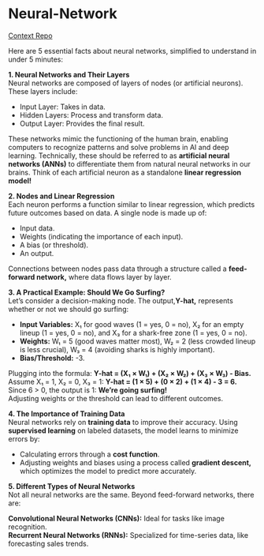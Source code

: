 # Neural-Network

[Context Repo](./Context_Repo.md)

Here are 5 essential facts about neural networks, simplified to understand in under 5 minutes:    

**1. Neural Networks and Their Layers**      
Neural networks are composed of layers of nodes (or artificial neurons). These layers include:     
* Input Layer: Takes in data.
* Hidden Layers: Process and transform data.
* Output Layer: Provides the final result.
  
These networks mimic the functioning of the human brain, enabling computers to recognize patterns and solve problems in AI and deep learning.
Technically, these should be referred to as **artificial neural networks (ANNs)** to differentiate them from natural neural networks in our brains.
Think of each artificial neuron as a standalone **linear regression model!**


**2. Nodes and Linear Regression**         
Each neuron performs a function similar to linear regression, which predicts future outcomes based on data. A single node is made up of:
* Input data.
* Weights (indicating the importance of each input).
* A bias (or threshold).
* An output.
  
Connections between nodes pass data through a structure called a **feed-forward network,** where data flows layer by layer.

**3. A Practical Example: Should We Go Surfing?**            
Let’s consider a decision-making node. The output,**Y-hat,** represents whether or not we should go surfing:

* **Input Variables:** X₁ for good waves (1 = yes, 0 = no), X₂ for an empty lineup (1 = yes, 0 = no), and X₃ for a shark-free zone (1 = yes, 0 = no).     
* **Weights:** W₁ = 5 (good waves matter most), W₂ = 2 (less crowded lineup is less crucial), W₃ = 4 (avoiding sharks is highly important).     
* **Bias/Threshold:** -3.      
  
Plugging into the formula: **Y-hat = (X₁ × W₁) + (X₂ × W₂) + (X₃ × W₃) - Bias.**       
Assume X₁ = 1, X₂ = 0, X₃ = 1: **Y-hat = (1 × 5) + (0 × 2) + (1 × 4) - 3 = 6.**     
Since 6 > 0, the output is 1: **We’re going surfing!**    
Adjusting weights or the threshold can lead to different outcomes.          

**4. The Importance of Training Data**       
Neural networks rely on **training data** to improve their accuracy. Using **supervised learning** on labeled datasets, the model learns to minimize errors by:        
* Calculating errors through a **cost function**.      
* Adjusting weights and biases using a process called **gradient descent,** which optimizes the model to predict more accurately.    

**5. Different Types of Neural Networks**            
Not all neural networks are the same. Beyond feed-forward networks, there are:     

**Convolutional Neural Networks (CNNs):** Ideal for tasks like image recognition.      
**Recurrent Neural Networks (RNNs):** Specialized for time-series data, like forecasting sales trends.       
